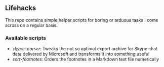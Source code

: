 ## Lifehacks

This repo contains simple helper scripts for boring or arduous tasks I come across on a regular basis.

### Available scripts

- *skype-parser*: Tweaks the not so optimal export archive for Skype chat data delivered by Microsoft and transforms it into something useful
- *sort-footnotes*: Orders the footnotes in a Markdown text file numerically
